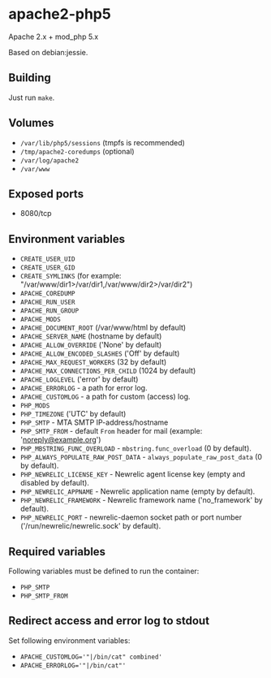 # apache2-php5

Apache 2.x + mod\_php 5.x

Based on debian:jessie.

## Building

Just run `make`.

## Volumes

* `/var/lib/php5/sessions` (tmpfs is recommended)
* `/tmp/apache2-coredumps` (optional)
* `/var/log/apache2`
* `/var/www`

## Exposed ports

* 8080/tcp

## Environment variables

* `CREATE_USER_UID`
* `CREATE_USER_GID`
* `CREATE_SYMLINKS` (for example: "/var/www/dir1>/var/dir1,/var/www/dir2>/var/dir2")
* `APACHE_COREDUMP`
* `APACHE_RUN_USER`
* `APACHE_RUN_GROUP`
* `APACHE_MODS`
* `APACHE_DOCUMENT_ROOT` (/var/www/html by default)
* `APACHE_SERVER_NAME` (hostname by default)
* `APACHE_ALLOW_OVERRIDE` ('None' by default)
* `APACHE_ALLOW_ENCODED_SLASHES` ('Off' by default)
* `APACHE_MAX_REQUEST_WORKERS` (32 by default)
* `APACHE_MAX_CONNECTIONS_PER_CHILD` (1024 by default)
* `APACHE_LOGLEVEL` ('error' by default)
* `APACHE_ERRORLOG` - a path for error log.
* `APACHE_CUSTOMLOG` - a path for custom (access) log.
* `PHP_MODS`
* `PHP_TIMEZONE` ('UTC' by default)
* `PHP_SMTP` - MTA SMTP IP-address/hostname
* `PHP_SMTP_FROM` - default `From` header for mail (example:
  'noreply@example.org')
* `PHP_MBSTRING_FUNC_OVERLOAD` - `mbstring.func_overload` (0 by default).
* `PHP_ALWAYS_POPULATE_RAW_POST_DATA` - `always_populate_raw_post_data` (0 by default).
* `PHP_NEWRELIC_LICENSE_KEY` - Newrelic agent license key (empty and disabled by default).
* `PHP_NEWRELIC_APPNAME` - Newrelic application name (empty by default).
* `PHP_NEWRELIC_FRAMEWORK` - Newrelic framework name ('no_framework' by default).
* `PHP_NEWRELIC_PORT` - newrelic-daemon socket path or port number ('/run/newrelic/newrelic.sock' by default).

## Required variables

Following variables must be defined to run the container:

* `PHP_SMTP`
* `PHP_SMTP_FROM`

## Redirect access and error log to stdout

Set following environment variables:

* `APACHE_CUSTOMLOG='"|/bin/cat" combined'`
* `APACHE_ERRORLOG='"|/bin/cat"'`
